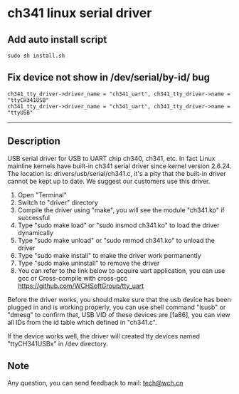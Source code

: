 # ch341 linux serial driver
## Add auto install script
```
sudo sh install.sh
```
## Fix device not show in /dev/serial/by-id/ bug
```
ch341_tty_driver->driver_name = "ch341_uart", ch341_tty_driver->name = "ttyCH341USB"
ch341_tty_driver->driver_name = "ch341_uart", ch341_tty_driver->name = "ttyUSB"
```

---
## Description

​USB serial driver for USB to UART chip ch340, ch341, etc. In fact Linux mainline kernels have built-in ch341 serial driver since kernel version 2.6.24. The location is: drivers/usb/serial/ch341.c, it's a pity that the built-in driver cannot be kept up to date. We suggest our customers use this driver.

1. Open "Terminal"
2. Switch to "driver" directory
3. Compile the driver using "make", you will see the module "ch341.ko" if successful
4. Type "sudo make load" or "sudo insmod ch341.ko" to load the driver dynamically
5. Type "sudo make unload" or "sudo rmmod ch341.ko" to unload the driver
6. Type "sudo make install" to make the driver work permanently
7. Type "sudo make uninstall" to remove the driver
8. You can refer to the link below to acquire uart application, you can use gcc or Cross-compile with cross-gcc
   https://github.com/WCHSoftGroup/tty_uart

​Before the driver works, you should make sure that the usb device has been plugged in and is working properly, you can use shell command "lsusb" or "dmesg" to confirm that, USB VID of these devices are [1a86], you can view all IDs from the id table which defined in "ch341.c".

​If the device works well, the driver will created tty devices named "ttyCH341USBx" in /dev directory.

## Note

​Any question, you can send feedback to mail: tech@wch.cn
